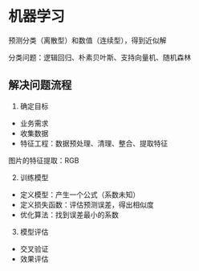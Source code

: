 # 机器学习

预测分类（离散型）和数值（连续型），得到近似解

分类问题：逻辑回归、朴素贝叶斯、支持向量机、随机森林

## 解决问题流程

1. 确定目标

- 业务需求
- 收集数据
- 特征工程：数据预处理、清理、整合、提取特征

图片的特征提取：RGB

2. 训练模型

- 定义模型：产生一个公式（系数未知）
- 定义损失函数：评估预测误差，得出相似度
- 优化算法：找到误差最小的系数

3. 模型评估

- 交叉验证
- 效果评估

